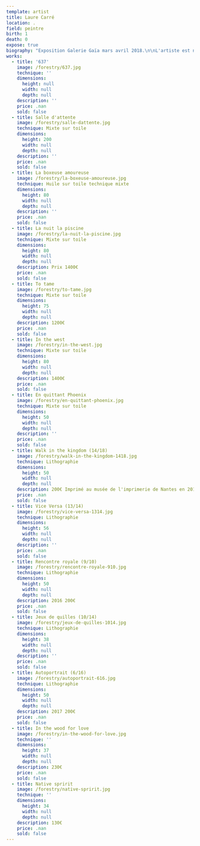 ```yaml
---
template: artist
title: Laure Carré
location: .
field: peintre
birth: 1
death: 0
expose: true
biography: "Exposition Galerie Gaïa mars avril 2018.\n\nL'artiste est née en 1968. Elle débutera sa formation à New-York, au sein de l'école Parson, puis la continuera à l'Ecole supérieure des Arts Appliqués à Paris. Elle deviendra l'assistante de Seurat, souffleur de verre, de 1992 à 2000 et travaillera à la Forge de 1992 à 1996.\n\n\"Il n’y a rien d’éponyme dans les formes que LAURE nous offre dans son travail sur toile, pas même dans ses collages-dessins. En apparence\_! Ainsi l’énergie circule  vite et amplifie les mouvements tout en courbe mais s’arrête net. Si carré il y a ce n’est pas pour la forme mais pour son exigence vis-à-vis de sa toile. \n\nLà n’est pas le premier paradoxe chez cette artiste lumineuse qui impose des sujets troubles où la solitude s’accompagne d’un double de soi qui parfois ne l’est pas. Rêves et fantômes sont invités à participer au présent sans aucun effacement.\nLaure est solaire car elle se laisse faire par son geste et donc elle ne résiste pas, il n’y a pas de lutte entre elle et sa toile mais les états dans lesquels elle laisse ses personnages nous amènent à nous en occuper. Elle nous les confie, à condition d’en prendre soin. \nImpossible de laisser ces personnages seuls dans ces situations et vu le choix des couleurs, même si Laure se défend de toute histoire à nous raconter, il va bien falloir que nous en parlions, car tout est sans dessus dessous. \nAlors si on pense à Bazelitz, si une époque les mains de Egon Schiele s’imposaient, nous sommes actuellement dans une période de grande liberté créative ou Laure emprunte avec respect à ses icônes de la peinture. \n\nEt ainsi va cette vie «\_c’est vrai et pourquoi pas\_!\_», rien ne la contrarie Laure quand on regarde son travail, son atelier - car elle travaille tout le temps - c’est pour nous, pour ceux qui aiment la regarder, pour ceux qui la découvrent et s’étonnent. Devant autant de toiles il ne faut agir, mais se laisser faire et cheminer vers l’une d’elle.\nC’est comme cela que je me retrouve avec une sélection que je ne peux montrer en une seule fois. Donc Jeudi 5 Avril je fais un 2ème accrochage!\nL’expo dans l’expo, on met la galerie à l’envers pour finir au Carré Madame Laure \"\n\nElisabeth GIVRE\n                                                                                                                                                                                                  \n\nElle a étudié à :  \n- Parson School of Design - New York – USA  ( lauréate d’une bourse)                                                        \n- Ecole supérieure des Arts Appliqués Duperré - Paris\n- Ecole supérieure des arts appliqués Olivier de Serres - Paris\nElle a été l'assistante de Jean-Pierre Seurat (souffleur de verre) de 1992 à 2000.\nPuis en parallèle elle a travaillé à la Forge ( Paris)  de 1992 à 1996."
works:
  - title: '637'
    image: /forestry/637.jpg
    technique: ''
    dimensions:
      height: null
      width: null
      depth: null
    description: ''
    price: .nan
    sold: false
  - title: Salle d'attente
    image: /forestry/salle-dattente.jpg
    technique: Mixte sur toile
    dimensions:
      height: 200
      width: null
      depth: null
    description: ''
    price: .nan
    sold: false
  - title: La boxeuse amoureuse
    image: /forestry/la-boxeuse-amoureuse.jpg
    technique: Huile sur toile technique mixte
    dimensions:
      height: 80
      width: null
      depth: null
    description: ''
    price: .nan
    sold: false
  - title: La nuit la piscine
    image: /forestry/la-nuit-la-piscine.jpg
    technique: Mixte sur toile
    dimensions:
      height: 80
      width: null
      depth: null
    description: Prix 1400€
    price: .nan
    sold: false
  - title: To tame
    image: /forestry/to-tame.jpg
    technique: Mixte sur toile
    dimensions:
      height: 75
      width: null
      depth: null
    description: 1200€
    price: .nan
    sold: false
  - title: In the west
    image: /forestry/in-the-west.jpg
    technique: Mixte sur toile
    dimensions:
      height: 80
      width: null
      depth: null
    description: 1400€
    price: .nan
    sold: false
  - title: En quittant Phoenix
    image: /forestry/en-quittant-phoenix.jpg
    technique: Mixte sur toile
    dimensions:
      height: 50
      width: null
      depth: null
    description: ''
    price: .nan
    sold: false
  - title: Walk in the kingdom (14/18)
    image: /forestry/walk-in-the-kingdom-1418.jpg
    technique: Lithographie
    dimensions:
      height: 50
      width: null
      depth: null
    description: 200€ Imprimé au musée de l'imprimerie de Nantes en 2017.
    price: .nan
    sold: false
  - title: Vice Versa (13/14)
    image: /forestry/vice-versa-1314.jpg
    technique: Lithographie
    dimensions:
      height: 56
      width: null
      depth: null
    description: ''
    price: .nan
    sold: false
  - title: Rencontre royale (9/10)
    image: /forestry/rencontre-royale-910.jpg
    technique: Lithographie
    dimensions:
      height: 50
      width: null
      depth: null
    description: 2016 200€
    price: .nan
    sold: false
  - title: Jeux de quilles (10/14)
    image: /forestry/jeux-de-quilles-1014.jpg
    technique: Lithographie
    dimensions:
      height: 38
      width: null
      depth: null
    description: ''
    price: .nan
    sold: false
  - title: Autoportrait (6/16)
    image: /forestry/autoportrait-616.jpg
    technique: Lithographie
    dimensions:
      height: 50
      width: null
      depth: null
    description: 2017 200€
    price: .nan
    sold: false
  - title: In the wood for love
    image: /forestry/in-the-wood-for-love.jpg
    technique: ''
    dimensions:
      height: 37
      width: null
      depth: null
    description: 230€
    price: .nan
    sold: false
  - title: Native spririt
    image: /forestry/native-spririt.jpg
    technique: ''
    dimensions:
      height: 34
      width: null
      depth: null
    description: 130€
    price: .nan
    sold: false
---
```


